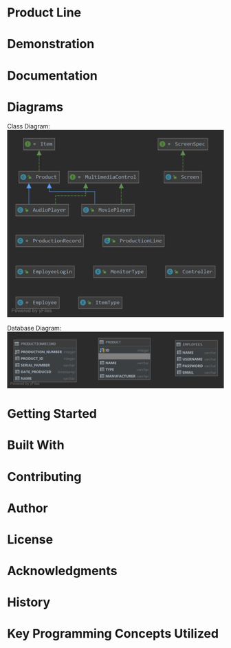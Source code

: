 # Product Line

# Demonstration

# Documentation

# Diagrams
Class Diagram:
![Class Diagram](src/diagrams/class_diagram.png)

Database Diagram:
![Database Diagram](src/diagrams/database_tables.png)
# Getting Started

# Built With

# Contributing

# Author

# License

# Acknowledgments

# History

# Key Programming Concepts Utilized
